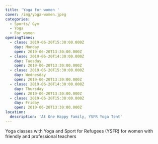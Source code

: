 ```yaml
---
title: 'Yoga for women '
cover: /img/yoga-women.jpeg
categories:
  - Sports/ Gym
  - Yoga
  - For women
openingTimes:
  - close: 2019-06-20T15:30:00.000Z
    day: Monday
    open: 2019-06-20T13:30:00.000Z
  - close: 2019-06-20T14:30:00.000Z
    day: Tuesday
    open: 2019-06-20T13:30:00.000Z
  - close: 2019-06-20T15:30:00.000Z
    day: Wednesday
    open: 2019-06-20T13:30:00.000Z
  - close: 2019-06-20T14:30:00.000Z
    day: Thursday
    open: 2019-06-20T13:30:00.000Z
  - close: 2019-06-20T15:30:00.000Z
    day: Friday
    open: 2019-06-20T13:30:00.000Z
location:
  description: 'At One Happy Family, YSFR Yoga Tent'
---
```


Yoga classes with Yoga and Sport for Refugees (YSFR) for women with friendly and professional teachers
